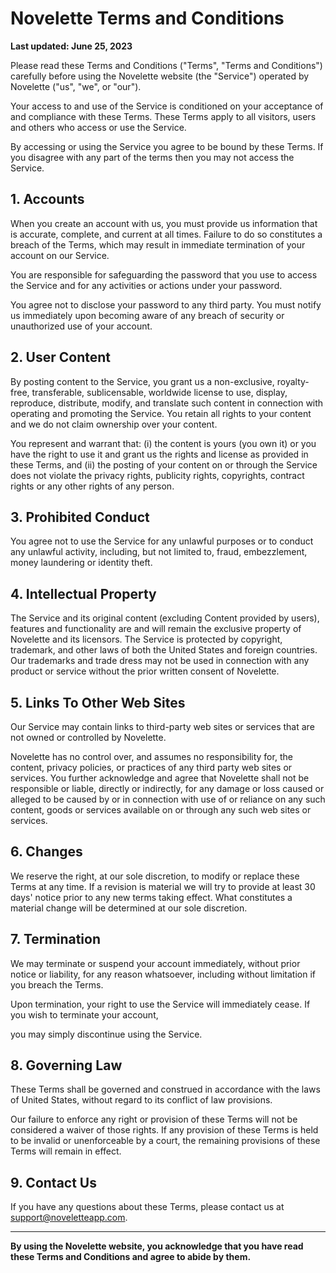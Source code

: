 # Novelette Terms and Conditions

**Last updated: June 25, 2023**

Please read these Terms and Conditions ("Terms", "Terms and Conditions") carefully before using the Novelette website (the "Service") operated by Novelette ("us", "we", or "our").

Your access to and use of the Service is conditioned on your acceptance of and compliance with these Terms. These Terms apply to all visitors, users and others who access or use the Service.

By accessing or using the Service you agree to be bound by these Terms. If you disagree with any part of the terms then you may not access the Service.

## 1. Accounts

When you create an account with us, you must provide us information that is accurate, complete, and current at all times. Failure to do so constitutes a breach of the Terms, which may result in immediate termination of your account on our Service.

You are responsible for safeguarding the password that you use to access the Service and for any activities or actions under your password.

You agree not to disclose your password to any third party. You must notify us immediately upon becoming aware of any breach of security or unauthorized use of your account.

## 2. User Content

By posting content to the Service, you grant us a non-exclusive, royalty-free, transferable, sublicensable, worldwide license to use, display, reproduce, distribute, modify, and translate such content in connection with operating and promoting the Service. You retain all rights to your content and we do not claim ownership over your content.

You represent and warrant that: (i) the content is yours (you own it) or you have the right to use it and grant us the rights and license as provided in these Terms, and (ii) the posting of your content on or through the Service does not violate the privacy rights, publicity rights, copyrights, contract rights or any other rights of any person.

## 3. Prohibited Conduct

You agree not to use the Service for any unlawful purposes or to conduct any unlawful activity, including, but not limited to, fraud, embezzlement, money laundering or identity theft.

## 4. Intellectual Property

The Service and its original content (excluding Content provided by users), features and functionality are and will remain the exclusive property of Novelette and its licensors. The Service is protected by copyright, trademark, and other laws of both the United States and foreign countries. Our trademarks and trade dress may not be used in connection with any product or service without the prior written consent of Novelette.

## 5. Links To Other Web Sites

Our Service may contain links to third-party web sites or services that are not owned or controlled by Novelette.

Novelette has no control over, and assumes no responsibility for, the content, privacy policies, or practices of any third party web sites or services. You further acknowledge and agree that Novelette shall not be responsible or liable, directly or indirectly, for any damage or loss caused or alleged to be caused by or in connection with use of or reliance on any such content, goods or services available on or through any such web sites or services.

## 6. Changes

We reserve the right, at our sole discretion, to modify or replace these Terms at any time. If a revision is material we will try to provide at least 30 days' notice prior to any new terms taking effect. What constitutes a material change will be determined at our sole discretion.

## 7. Termination

We may terminate or suspend your account immediately, without prior notice or liability, for any reason whatsoever, including without limitation if you breach the Terms.

Upon termination, your right to use the Service will immediately cease. If you wish to terminate your account,

 you may simply discontinue using the Service.

## 8. Governing Law

These Terms shall be governed and construed in accordance with the laws of United States, without regard to its conflict of law provisions.

Our failure to enforce any right or provision of these Terms will not be considered a waiver of those rights. If any provision of these Terms is held to be invalid or unenforceable by a court, the remaining provisions of these Terms will remain in effect.

## 9. Contact Us

If you have any questions about these Terms, please contact us at support@noveletteapp.com.

---

**By using the Novelette website, you acknowledge that you have read these Terms and Conditions and agree to abide by them.**
